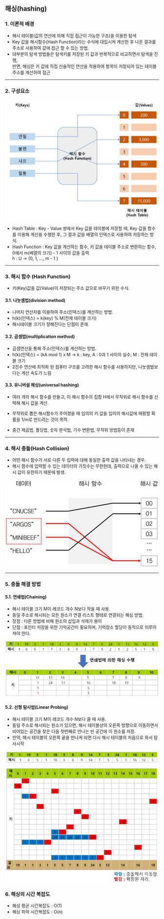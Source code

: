 ## 해싱(hashing)

### 1. 이론적 배경

* 해시 테이블(값의 연산에 의해 직접 접근이 가능한 구조)을 이용한 탐색
* Key 값을 해시함수(Hash Function)라는 수식에 대입시켜 계산한 후 나온 결과를 주소로 사용하여 값에 접근 할 수 있는 방법. 
* 대부분의 탐색 방법들은 탐색키를 저장된 키 값과 반복적으로 비교하면서 탐색을 진행,  
반면, 해싱은 키 값에 직접 산술적인 연산을 적용하여 항목이 저장되어 있는 테이블 주소를 계산하여 접근

------------------------

### 2. 구성요소

![Alt text](/imgs/hashing/hashing.JPG)

* Hash Table    : Key - Value 쌍에서 Key 값을 테이블에 저장할 때, Key 값을 함수를 이용해 계산을 수행한 후, 그 결과 값을 배열의 인덱스로 사용하여 저장하는 방식.  
* Hash Function : Key 값을 계산하는 함수, 키 값을 테이블 주소로 변환하는 함수, 0에서 m(배열의 크기) - 1 사이의 값을 출력  
                   h : U -> {0, 1, ..., m - 1 }

---------------------

### 3. 해시 함수 (Hash Function)

* 키(Key)값을 값(Value)이 저장되는 주소 값으로 바꾸기 위한 수식.

#### 3.1. 나눗셈법(division method)

* 나머지 연산자를 이용하여 주소(인덱스)를 계산하는 방법.  
* h(k)(인덱스) = k(key) % M(전체 테이블 크기)  
* 해시테이블 크기가 정해진다는 단점이 존재.

#### 3.2. 곱셈법(multiplication method) 

* 곱셈연산을 통해 주소(인덱스)를 계산하는 방법.  
* h(k)(인덱스) = (kA mod 1) x M  -> k : key, A : 0과 1 사이의 실수, M : 전체 테이블 크기  
* 2진수 연산에 최적화 된 컴퓨터 구조를 고려한 해시 함수를 사용하지만, 나눗셈법보다는 계산 속도가 느림

#### 3.3. 유니버설 해싱(universal hashing)

* 여러 개의 해시 함수를 만들고, 이 해시 함수의 집합 H에서 무작위로 해시 함수를 선택해 해시 값을 계산.  
* 무작위로 뽑은 해시함수가 주어졌을 때 임의의 키 값을 임의의 해시값에 매핑할 확률을 1/m로 만드려는 것이 목적.

* 중간 제곱법, 폴딩법, 숫자 분석법, 기수 변환법, 무작위 방법등이 존재

------------------------

### 4. 해시 충돌(Hash Collision)

* 어떤 해시 함수가 서로 다른 두 입력에 대해 동일한 출력 값을 나타내는 경우.  
* 해시 함수에 입력할 수 있는 데이터의 가짓수는 무한한데, 출력으로 나올 수 있는 해시 값이 유한하기 때문에 발생.

![Alt text](/imgs/hashing/hashcollision.JPG)

-----------------------------

### 5. 충돌 해결 방법

#### 5.1. 연쇄법(Chaining)

* 해시 테이블 크기 M이 레코드 개수 N보다 작을 때 사용.  
* 동일 주소로 해시되는 모든 원소가 연결 리스트 형태로 연결되는 해싱 방법.  
* 장점 : 다른 방법에 비해 원소의 삽입과 삭제가 용이
* 단점 : 포인터 저장을 위한 기억공간이 필요하며, 기억장소 할당이 동적으로 이루어져야 한다.

![Alt text](/imgs/hashing/chaining.JPG)

#### 5.2. 선형 탐사법(Linear Probing)

* 해시 테이블 크기 M이 레코드 개수 N보다 클 때 사용.  
* 동일 주소로 해시되는 원소가 있으면, 해시 테이블상의 오른쪽 방향으로 이동하면서 비어있는 공간을 찾은 다음 첫번째로 만나는 빈 공간에 이 원소를 저장.  
* 만약, 해시 테이블의 오른쪽 끝을 만나게 되면 다시 해시 테이블의 처음으로 와서 탐사시작

![Alt text](/imgs/hashing/linear.JPG)

### 6. 해싱의 시간 복잡도
* 해싱 평균 시간복잡도 : O(1)
* 해싱 최악 시간복잡도 : O(n)

